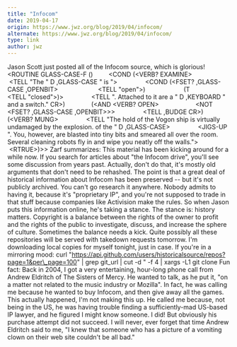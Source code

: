 ```yaml
---
title: "Infocom"
date: 2019-04-17
origin: https://www.jwz.org/blog/2019/04/infocom/
alternate: https://www.jwz.org/blog/2019/04/infocom/
type: link
author: jwz
---
```


Jason Scott just posted all of the Infocom source, which is glorious! \<ROUTINE GLASS-CASE-F () &nbsp; &nbsp; &nbsp; &nbsp; \<COND (\<VERB? EXAMINE\> &nbsp; &nbsp; &nbsp; &nbsp; &nbsp; &nbsp; &nbsp; &nbsp;\<TELL "The " D ,GLASS-CASE " is "\> &nbsp; &nbsp; &nbsp; &nbsp; &nbsp; &nbsp; &nbsp; &nbsp;\<COND (\<FSET? ,GLASS-CASE ,OPENBIT\> &nbsp; &nbsp; &nbsp; &nbsp; &nbsp; &nbsp; &nbsp; &nbsp; &nbsp; &nbsp; &nbsp; \<TELL "open"\>) &nbsp; &nbsp; &nbsp; &nbsp; &nbsp; &nbsp; &nbsp; &nbsp; &nbsp; &nbsp; &nbsp;(T &nbsp; &nbsp; &nbsp; &nbsp; &nbsp; &nbsp; &nbsp; &nbsp; &nbsp; &nbsp; &nbsp; \<TELL "closed"\>)\> &nbsp; &nbsp; &nbsp; &nbsp; &nbsp; &nbsp; &nbsp; &nbsp;\<TELL ". Attached to it are a " D ,KEYBOARD " and a switch." CR\>) &nbsp; &nbsp; &nbsp; &nbsp; &nbsp; &nbsp; &nbsp; (\<AND \<VERB? OPEN\> &nbsp; &nbsp; &nbsp; &nbsp; &nbsp; &nbsp; &nbsp; &nbsp; &nbsp; &nbsp; \<NOT \<FSET? ,GLASS-CASE ,OPENBIT\>\>\> &nbsp; &nbsp; &nbsp; &nbsp; &nbsp; &nbsp; &nbsp; &nbsp;\<TELL ,BUDGE CR\>) &nbsp; &nbsp; &nbsp; &nbsp; &nbsp; &nbsp; &nbsp; (\<VERB? MUNG\> &nbsp; &nbsp; &nbsp; &nbsp; &nbsp; &nbsp; &nbsp; &nbsp;\<TELL "The hold of the Vogon ship is virtually undamaged by the explosion. of the " D ,GLASS-CASE\> &nbsp; &nbsp; &nbsp; &nbsp; &nbsp; &nbsp; &nbsp; &nbsp;\<JIGS-UP ". You, however, are blasted into tiny bits and smeared all over the room. Several cleaning robots fly in and wipe you neatly off the walls."\> &nbsp; &nbsp; &nbsp; &nbsp; &nbsp; &nbsp; &nbsp; &nbsp;\<RTRUE\>)\>\> Zarf summarizes: This material has been kicking around for a while now. If you search for articles about "the Infocom drive", you'll see some discussion from years past. Actually, don't do that, it's mostly old arguments that don't need to be rehashed. The point is that a great deal of historical information about Infocom has been preserved -- but it's not publicly archived. You can't go research it anywhere. Nobody admits to having it, because it's "proprietary IP", and you're not supposed to trade in that stuff because companies like Activision make the rules. So when Jason puts this information online, he's taking a stance. The stance is: history matters. Copyright is a balance between the rights of the owner to profit and the rights of the public to investigate, discuss, and increase the sphere of culture. Sometimes the balance needs a kick. Quite possibly all these repositories will be served with takedown requests tomorrow. I'm downloading local copies for myself tonight, just in case. If you're in a mirroring mood: curl "https://api.github.com/users/historicalsource/repos?page=1&per\_page=100" | grep git\_url | cut -d \" -f 4 | xargs -L1 git clone Fun fact: Back in 2004, I got a very entertaining, hour-long phone call from Andrew Eldritch of The Sisters of Mercy. He wanted to talk, as he put it, "on a matter not related to the music industry or Mozilla". In fact, he was calling me because he wanted to buy Infocom, and then give away all the games. This actually happened, I'm not making this up. He called me because, not being in the US, he was having trouble finding a sufficiently-mad US-based IP lawyer, and he figured I might know someone. I did! But obviously his purchase attempt did not succeed. I will never, ever forget that time Andrew Eldritch said to me, "I knew that someone who has a picture of a vomiting clown on their web site couldn't be all bad."

